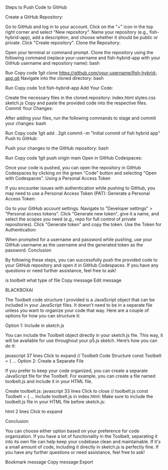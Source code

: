 Steps to Push Code to GitHub

Create a GitHub Repository:

Go to GitHub and log in to your account.
Click on the "+" icon in the top right corner and select "New repository".
Name your repository (e.g., fish-hybrid-app), add a description, and choose whether it should be public or private.
Click "Create repository".
Clone the Repository:

Open your terminal or command prompt.
Clone the repository using the following command (replace your-username and fish-hybrid-app with your GitHub username and repository name):
bash

Run
Copy code
1git clone https://github.com/your-username/fish-hybrid-app.git
Navigate into the cloned directory:
bash

Run
Copy code
1cd fish-hybrid-app
Add Your Code:

Create the necessary files in the cloned repository:
index.html
styles.css
sketch.js
Copy and paste the provided code into the respective files.
Commit Your Changes:

After adding your files, run the following commands to stage and commit your changes:
bash

Run
Copy code
1git add .
2git commit -m "Initial commit of fish hybrid app"
Push to GitHub:

Push your changes to the GitHub repository:
bash

Run
Copy code
1git push origin main
Open in GitHub Codespaces:

Once your code is pushed, you can open the repository in GitHub Codespaces by clicking on the green "Code" button and selecting "Open with Codespaces".
Using a Personal Access Token

If you encounter issues with authentication while pushing to GitHub, you may need to use a Personal Access Token (PAT):
Generate a Personal Access Token:

Go to your GitHub account settings.
Navigate to "Developer settings" > "Personal access tokens".
Click "Generate new token", give it a name, and select the scopes you need (e.g., repo for full control of private repositories).
Click "Generate token" and copy the token.
Use the Token for Authentication:

When prompted for a username and password while pushing, use your GitHub username as the username and the generated token as the password.
Conclusion

By following these steps, you can successfully push the provided code to your GitHub repository and open it in GitHub Codespaces. If you have any questions or need further assistance, feel free to ask!

is toolbelt what type of file
Copy message
Edit message

BLACKBOXAI

The Toolbelt code structure I provided is a JavaScript object that can be included in your JavaScript files. It doesn't need to be in a separate file unless you want to organize your code that way. Here are a couple of options for how you can structure it:

Option 1: Include in sketch.js

You can include the Toolbelt object directly in your sketch.js file. This way, it will be available for use throughout your p5.js sketch. Here’s how you can do it:

javascript
37 lines
Click to expand
// Toolbelt Code Structure
const Toolbelt = {
...
Option 2: Create a Separate File

If you prefer to keep your code organized, you can create a separate JavaScript file for the Toolbelt. For example, you can create a file named toolbelt.js and include it in your HTML file.

Create toolbelt.js:
javascript
33 lines
Click to close
// toolbelt.js
const Toolbelt = {
...
Include toolbelt.js in index.html:
Make sure to include the toolbelt.js file in your HTML file before sketch.js:

html
2 lines
Click to expand
<script src="toolbelt.js" defer></script>
<script src="sketch.js" defer></script>
Conclusion

You can choose either option based on your preference for code organization. If you have a lot of functionality in the Toolbelt, separating it into its own file can help keep your codebase clean and maintainable. If it's a small amount of code, including it directly in sketch.js is perfectly fine. If you have any further questions or need assistance, feel free to ask!

Bookmark message
Copy message
Export

